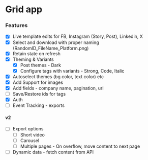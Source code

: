 # Grid app

### Features

- [x] Live template edits for FB, Instagram (Story, Post), Linkedin, X
- [x] Select and download with proper naming (RandomID_FileName_Platform.png)
- [x] Retain state on refresh
- [x] Theming & Variants
  - [x] Post themes - Dark
  - [x] Configure tags with variants - Strong, Code, Italic
- [x] Autoselect themes (bg color, text color) etc
- [x] Add Support for images
- [x] Add fields - company name, pagination, url
- [ ] Save/Restore ids for tags
- [x] Auth
- [ ] Event Tracking - exports

#### v2

- [ ] Export options
  - [ ] Short video
  - [ ] Carousel
  - [ ] Multiple pages - On overflow, move content to next page
- [ ] Dynamic data - fetch content from API
